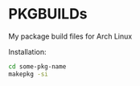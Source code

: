 # PKGBUILDs

My package build files for Arch Linux

Installation: 

```bash
cd some-pkg-name
makepkg -si
```
